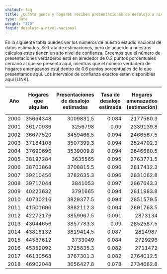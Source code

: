 ```yaml
---
childof: faq
title: ¿Cuánta gente y hogares reciben presentaciones de desalojo a nivel nacional?
type: data
weight: "320"
faqid: desalojo-a-nivel-nacional
---
```

En la siguiente tabla puedes ver los números de nuestro estudio nacional de datos estimados. Se trata de estimaciones, pero de acuerdo a nuestros cálculos estos tienen un alto nivel de confianza. Creemos que el número de presentaciones verdaderos está en alrededor de 0.2 puntos porcentuales cercano al que se presenta aquí, mientras que el número verdadero de hogares amenazados está dentro de 0.6 puntos porcentuales de lo que presentamos aquí. Los intervalos de confianza exactos están disponibles aquí \[LINK].

<table class="table-responsive page-stats">
<thead><tr><th title="Field #1">Año</th>
<th title="Field #2">Hogares que alquilan</th>
<th title="Field #3">Presentaciones de desalojo estimadas</th>
<th title="Field #4">Tasa de desalojo estimada</th>
<th title="Field #5">Hogares amenazados (estimación)</th>
<th title="Field #6">Tasa de hogares amenazados (estimación)</th>
</tr></thead>
<tbody><tr>
<td align="right">2000</td>
<td align="right">35664348</td>
<td align="right">3009831.5</td>
<td align="right">0.084</td>
<td align="right">2177580.3</td>
<td align="right">0.061</td>
</tr>
<tr>
<td align="right">2001</td>
<td align="right">36170936</td>
<td align="right">3256798</td>
<td align="right">0.09</td>
<td align="right">2339139.8</td>
<td align="right">0.065</td>
</tr>
<tr>
<td align="right">2002</td>
<td align="right">36677520</td>
<td align="right">3459466.5</td>
<td align="right">0.094</td>
<td align="right">2466567.5</td>
<td align="right">0.067</td>
</tr>
<tr>
<td align="right">2003</td>
<td align="right">37184108</td>
<td align="right">3507399.3</td>
<td align="right">0.094</td>
<td align="right">2524702.3</td>
<td align="right">0.068</td>
</tr>
<tr>
<td align="right">2004</td>
<td align="right">37690696</td>
<td align="right">3539009.8</td>
<td align="right">0.094</td>
<td align="right">2646680.5</td>
<td align="right">0.07</td>
</tr>
<tr>
<td align="right">2005</td>
<td align="right">38197284</td>
<td align="right">3635565</td>
<td align="right">0.095</td>
<td align="right">2763771.5</td>
<td align="right">0.072</td>
</tr>
<tr>
<td align="right">2006</td>
<td align="right">38703868</td>
<td align="right">3708815.5</td>
<td align="right">0.096</td>
<td align="right">2817412.3</td>
<td align="right">0.073</td>
</tr>
<tr>
<td align="right">2007</td>
<td align="right">39210456</td>
<td align="right">3782635.3</td>
<td align="right">0.096</td>
<td align="right">2831062.8</td>
<td align="right">0.072</td>
</tr>
<tr>
<td align="right">2008</td>
<td align="right">39717044</td>
<td align="right">3841053</td>
<td align="right">0.097</td>
<td align="right">2867643.3</td>
<td align="right">0.072</td>
</tr>
<tr>
<td align="right">2009</td>
<td align="right">40223632</td>
<td align="right">3791665</td>
<td align="right">0.094</td>
<td align="right">2811983.8</td>
<td align="right">0.07</td>
</tr>
<tr>
<td align="right">2010</td>
<td align="right">40730216</td>
<td align="right">3829377.5</td>
<td align="right">0.094</td>
<td align="right">2851579.5</td>
<td align="right">0.07</td>
</tr>
<tr>
<td align="right">2011</td>
<td align="right">41501696</td>
<td align="right">3882112.3</td>
<td align="right">0.094</td>
<td align="right">2891763.5</td>
<td align="right">0.07</td>
</tr>
<tr>
<td align="right">2012</td>
<td align="right">42273176</td>
<td align="right">3859967.5</td>
<td align="right">0.091</td>
<td align="right">2873134</td>
<td align="right">0.068</td>
</tr>
<tr>
<td align="right">2013</td>
<td align="right">43044656</td>
<td align="right">3857783.3</td>
<td align="right">0.09</td>
<td align="right">2852587.5</td>
<td align="right">0.066</td>
</tr>
<tr>
<td align="right">2014</td>
<td align="right">43816132</td>
<td align="right">3819414.5</td>
<td align="right">0.087</td>
<td align="right">2814987</td>
<td align="right">0.064</td>
</tr>
<tr>
<td align="right">2015</td>
<td align="right">44587612</td>
<td align="right">3733049</td>
<td align="right">0.084</td>
<td align="right">2729296</td>
<td align="right">0.061</td>
</tr>
<tr>
<td align="right">2016</td>
<td align="right">45359092</td>
<td align="right">3725835.3</td>
<td align="right">0.082</td>
<td align="right">2711472</td>
<td align="right">0.06</td>
</tr>
<tr>
<td align="right">2017</td>
<td align="right">46130568</td>
<td align="right">3767301.3</td>
<td align="right">0.082</td>
<td align="right">2764012.5</td>
<td align="right">0.06</td>
</tr>
<tr>
<td align="right">2018</td>
<td align="right">46902048</td>
<td align="right">3656427.8</td>
<td align="right">0.078</td>
<td align="right">2734662.8</td>
<td align="right">0.058</td>
</tr>
</tbody></table>